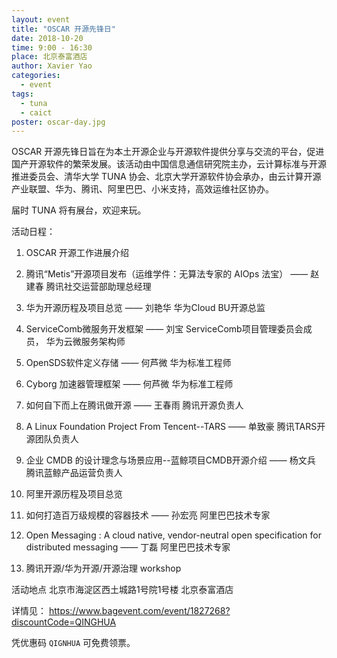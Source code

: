 ```yaml
---
layout: event
title: "OSCAR 开源先锋日"
date: 2018-10-20
time: 9:00 - 16:30
place: 北京泰富酒店
author: Xavier Yao
categories:
  - event
tags:
  - tuna
  - caict
poster: oscar-day.jpg
---
```


OSCAR 开源先锋日旨在为本土开源企业与开源软件提供分享与交流的平台，促进国产开源软件的繁荣发展。该活动由中国信息通信研究院主办，云计算标准与开源推进委员会、清华大学 TUNA 协会、北京大学开源软件协会承办，由云计算开源产业联盟、华为、腾讯、阿里巴巴、小米支持，高效运维社区协办。

<!--more-->

届时 TUNA 将有展台，欢迎来玩。

活动日程：

1. OSCAR 开源工作进展介绍

2. 腾讯“Metis”开源项目发布（运维学件：无算法专家的 AIOps 法宝） —— 赵建春 腾讯社交运营部助理总经理

3. 华为开源历程及项目总览 —— 刘艳华 华为Cloud BU开源总监

4. ServiceComb微服务开发框架 —— 刘宝 ServiceComb项目管理委员会成员， 华为云微服务架构师

5. OpenSDS软件定义存储 —— 何芦微 华为标准工程师

6. Cyborg 加速器管理框架 —— 何芦微 华为标准工程师

7. 如何自下而上在腾讯做开源 —— 王春雨 腾讯开源负责人

8. A Linux Foundation Project From Tencent--TARS —— 单致豪 腾讯TARS开源团队负责人

9. 企业 CMDB 的设计理念与场景应用--蓝鲸项目CMDB开源介绍 —— 杨文兵 腾讯蓝鲸产品运营负责人

5. 阿里开源历程及项目总览   

10. 如何打造百万级规模的容器技术 —— 孙宏亮 阿里巴巴技术专家

11. Open Messaging : A cloud native, vendor-neutral open specification for distributed messaging —— 丁磊 阿里巴巴技术专家

6. 腾讯开源/华为开源/开源治理 workshop



活动地点 北京市海淀区西土城路1号院1号楼 北京泰富酒店

详情见： https://www.bagevent.com/event/1827268?discountCode=QINGHUA

凭优惠码 `QIGNHUA` 可免费领票。
